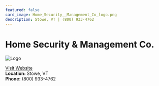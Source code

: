 ```yaml
---
featured: false
card_image: Home_Security__Management_Co_logo.png
description: Stowe, VT | (800) 933-4762
---
```


# Home Security & Management Co.
<img src="Home_Security__Management_Co_logo.png" alt="Logo" style="max-width: 200px; height: auto;">

<a href="https://www.hsmc-ul.com">Visit Website</a>  
**Location:** Stowe, VT  
**Phone:** (800) 933-4762
